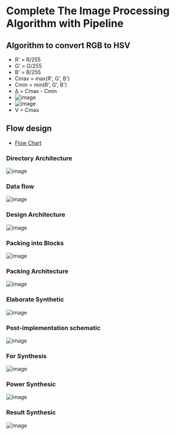 # Complete The Image Processing Algorithm with Pipeline
## Algorithm to convert RGB to HSV
* R' = R/255
* G' = G/255
* B' = B/255
* Cmax = max(R', G', B')
* Cmin = min(R', G', B')
* Δ = Cmax - Cmin
* ![image](https://user-images.githubusercontent.com/80138548/113434889-f91e5d80-940b-11eb-82f7-004fe3b9b900.png)
* ![image](https://user-images.githubusercontent.com/80138548/113434896-fde31180-940b-11eb-8170-3626a8279cb4.png)
* V = Cmax
## Flow design
* [Flow Chart](https://app.diagrams.net/?fbclid=IwAR1fjrVOX3SCWkY1vKT1b3HXc2fjLFqlScDW--JnYbSywBPbDvmcMNB186E#G1GxThnxqGejAUG-dMLXlUXjfQ_eMaO8ab) 
### Directory Architecture
![image](https://user-images.githubusercontent.com/80138548/113461370-7bc40e80-9446-11eb-92ed-a91e71dd5b56.png)
### Data flow
![image](https://user-images.githubusercontent.com/80138548/113461413-b0d06100-9446-11eb-9979-a7138d4561da.png)
### Design Architecture
![image](https://user-images.githubusercontent.com/80138548/113431291-b8bbe100-9405-11eb-93aa-03c0dd85bb64.png)
### Packing into Blocks
![image](https://user-images.githubusercontent.com/80138548/113432068-ece3d180-9406-11eb-98e3-e2a460aab881.png)
### Packing Architecture
![image](https://user-images.githubusercontent.com/80138548/113461954-f68e2900-9448-11eb-88aa-4395ec255dd7.png)
### Elaborate Synthetic 
![image](https://user-images.githubusercontent.com/80138548/113461142-95b12180-9445-11eb-9ca9-5432f60a4a54.png)
### Post-implementation schematic
![image](https://user-images.githubusercontent.com/80138548/113467419-133c5800-946d-11eb-872d-ef4dee553270.png)
### For Synthesis
![image](https://user-images.githubusercontent.com/80138548/113467356-b6d93880-946c-11eb-8f79-82a500b6cf41.png)
### Power Synthesic
![image](https://user-images.githubusercontent.com/80138548/113467385-eb4cf480-946c-11eb-927f-280f4e2cfcee.png)
### Result Synthesic
![image](https://user-images.githubusercontent.com/80138548/113467472-5f879800-946d-11eb-9ad5-4ecd41f5f5f3.png)




